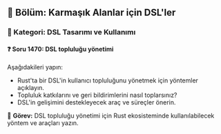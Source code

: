 ## 📘 Bölüm: Karmaşık Alanlar için DSL'ler
### 🔹 Kategori: DSL Tasarımı ve Kullanımı
#### ❓ Soru 1470: DSL topluluğu yönetimi

Aşağıdakileri yapın:

- Rust'ta bir DSL'in kullanıcı topluluğunu yönetmek için yöntemler açıklayın.
- Topluluk katkılarını ve geri bildirimlerini nasıl toplarsınız?
- DSL'in gelişimini destekleyecek araç ve süreçler önerin.

🔧 **Görev:** DSL topluluğu yönetimi için Rust ekosisteminde kullanılabilecek yöntem ve araçları yazın.
